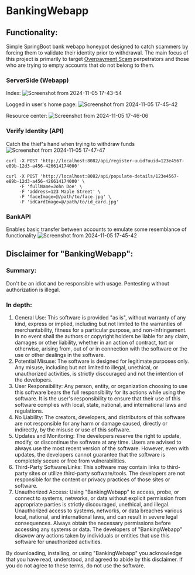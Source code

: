 # BankingWebapp


## Functionality:
Simple SpringBoot bank webapp honeypot designed to catch scammers by forcing them to validate their identity prior to withdrawal. The main focus of this project is primarily to target [Overpayment Scam](https://en.wikipedia.org/wiki/Overpayment_scam) perpetrators and those who are trying to empty accounts that do not belong to them.

### ServerSide (Webapp)

Index:
![Screenshot from 2024-11-05 17-43-54](https://github.com/user-attachments/assets/7babb40a-6f56-4266-87fb-08e05a634d25)

Logged in user's home page:
![Screenshot from 2024-11-05 17-45-42](https://github.com/user-attachments/assets/1f6a6b0d-0ad4-4369-900a-9dd140f89373)


Resource center:
![Screenshot from 2024-11-05 17-46-06](https://github.com/user-attachments/assets/191434f9-f2ce-4f24-bdb9-1493f9a1296e)


### Verify Identity (API)

Catch the thief's hand when trying to withdraw funds
![Screenshot from 2024-11-05 17-47-47](https://github.com/user-attachments/assets/e449d944-52fb-4f79-bbdd-83f9e8c12dd9)

```
curl -X POST 'http://localhost:8082/api/register-uuid?uuid=123e4567-e89b-12d3-a456-426614174000'
```

```
curl -X POST 'http://localhost:8082/api/populate-details/123e4567-e89b-12d3-a456-426614174000' \
     -F 'fullName=John Doe' \
     -F 'address=123 Maple Street' \
     -F 'faceImage=@/path/to/face.jpg' \
     -F 'idCardImage=@/path/to/id_card.jpg'
```

### BankAPI 
Enables basic transfer between accounts to emulate some resemblance of functionality
![Screenshot from 2024-11-05 17-45-42](https://github.com/user-attachments/assets/d0f5af03-d51b-4b52-8b1d-55261866e34c)

## Disclaimer for "BankingWebapp":

### Summary: 
Don't be an idiot and be responsible with usage. Pentesting without authorization is illegal.

### In depth: 
1. General Use: This software is provided "as is", without warranty of any kind, express or implied, including but not limited to the warranties of merchantability, fitness for a particular purpose, and non-infringement. In no event shall the authors or copyright holders be liable for any claim, damages or other liability, whether in an action of contract, tort or otherwise, arising from, out of or in connection with the software or the use or other dealings in the software.
2. Potential Misuse: The software is designed for legitimate purposes only. Any misuse, including but not limited to illegal, unethical, or unauthorized activities, is strictly discouraged and not the intention of the developers.
3. User Responsibility: Any person, entity, or organization choosing to use this software bears the full responsibility for its actions while using the software. It is the user's responsibility to ensure that their use of this software complies with local, state, national, and international laws and regulations.
4. No Liability: The creators, developers, and distributors of this software are not responsible for any harm or damage caused, directly or indirectly, by the misuse or use of this software.
5. Updates and Monitoring: The developers reserve the right to update, modify, or discontinue the software at any time. Users are advised to always use the most recent version of the software. However, even with updates, the developers cannot guarantee that the software is completely secure or free from vulnerabilities.
6. Third-Party Software/Links: This software may contain links to third-party sites or utilize third-party software/tools. The developers are not responsible for the content or privacy practices of those sites or software.
7. Unauthorized Access: Using "BankingWebapp" to access, probe, or connect to systems, networks, or data without explicit permission from appropriate parties is strictly discouraged, unethical, and illegal. Unauthorized access to systems, networks, or data breaches various local, national, and international laws, and can result in severe legal consequences. Always obtain the necessary permissions before accessing any systems or data. The developers of "BankingWebapp" disavow any actions taken by individuals or entities that use this software for unauthorized activities.

By downloading, installing, or using "BankingWebapp" you acknowledge that you have read, understood, and agreed to abide by this disclaimer. If you do not agree to these terms, do not use the software.
